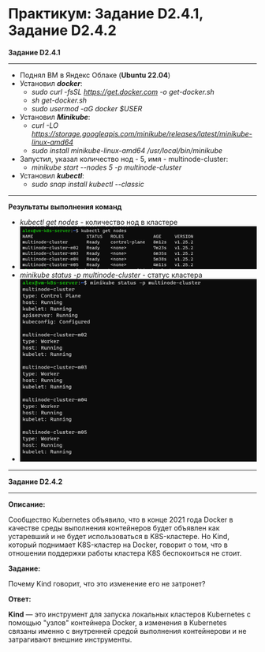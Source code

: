 # Практикум: Задание D2.4.1, Задание D2.4.2

**Задание D2.4.1**
___
- Поднял ВМ в Яндекс Облаке (**Ubuntu 22.04**)
- Установил _**docker**_:
  - _sudo curl -fsSL https://get.docker.com -o get-docker.sh_
  - _sh get-docker.sh_
  - _sudo usermod -aG docker $USER_
- Установил _**Minikube**_:
  - _curl -LO https://storage.googleapis.com/minikube/releases/latest/minikube-linux-amd64_
  - _sudo install minikube-linux-amd64 /usr/local/bin/minikube_
- Запустил, указал количество нод - 5, имя - multinode-cluster:
  - _minikube start --nodes 5 -p multinode-cluster_
- Установил _**kubectl**_:
  - _sudo snap install kubectl --classic_
___
**Результаты выполнения команд**
- _kubectl get nodes_ - количество нод в кластере
- ![minicube-nodes](./images/minicube-nodes.PNG)
- _minikube status -p multinode-cluster_ - статус кластера
- ![minicube-status](./images/minicube-status.PNG)
___

**Задание D2.4.2**
___
**Описание:**

Сообщество Kubernetes объявило, что в конце 2021 года Docker в качестве среды выполнения контейнеров будет объявлен как устаревший и не будет использоваться в K8S-кластере. Но Kind, который поднимает K8S-кластер на Docker, говорит о том, что в отношении поддержки работы кластера K8S беспокоиться не стоит.

**Задание:**

Почему Kind говорит, что это изменение его не затронет?

**Ответ:**

**Kind** — это инструмент для запуска локальных кластеров Kubernetes с помощью "узлов" контейнера Docker, а изменения в Kubernetes связаны именно с внутренней средой выполнения контейнерови и не затрагивают внешние инструменты.


